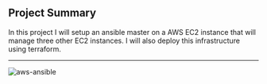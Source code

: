 ## Project Summary 

In this project I will setup an ansible master on a AWS EC2 instance that will manage three other EC2 instances. I will also deploy this infrastructure using terraform. 



<hr> 



![aws-ansible](https://github.com/josiah34/aws-ansible-project/assets/25124463/bf080df6-19c5-456b-9d40-f0cde80488de)

